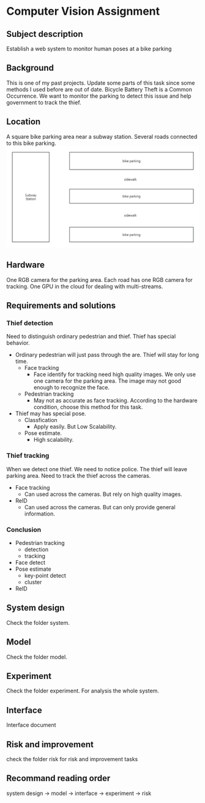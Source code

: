 # Computer Vision Assignment
## Subject description
Establish a web system to monitor human poses at a bike parking
## Background
This is one of my past projects. 
Update some parts of this task since some methods I used before are out of date.
Bicycle Battery Theft is a Common Occurrence. 
We want to monitor the parking to detect this issue and help government to track the thief.
## Location
A square bike parking area near a subway station. Several roads connected to this bike parking.
![Location](location.jpg)
## Hardware
One RGB camera for the parking area. Each road has one RGB camera for tracking.
One GPU in the cloud for dealing with multi-streams.
## Requirements and solutions
### Thief detection
Need to distinguish ordinary pedestrian and thief.
Thief has special behavior.
- Ordinary pedestrian will just pass through the are. Thief will stay for long time.
    - Face tracking
        - Face identify for tracking need high quality images. We only use one camera for the 
          parking area. The image may not good enough to recognize the face.
    - Pedestrian tracking
        - May not as accurate as face tracking. According to the hardware condition, choose
          this method for this task.
- Thief may has special pose. 
    - Classfication
        - Apply easily. But Low Scalability.
    - Pose estimate.
        - High scalability. 
### Thief tracking
When we detect one thief. We need to notice police. The thief will leave parking area.
Need to track the thief across the cameras.
- Face tracking
    - Can used across the cameras. But rely on high quality images.
- ReID
    - Can used across the cameras. But can only provide general information.
### Conclusion
- Pedestrian tracking
    - detection
    - tracking
- Face detect
- Pose estimate
    - key-point detect
    - cluster
- ReID
## System design
Check the folder system.
## Model
Check the folder model.
## Experiment
Check the folder experiment. For analysis the whole system.
## Interface
Interface document
## Risk and improvement
check the folder risk for risk and improvement tasks
## Recommand reading order
system design -> model -> interface -> experiment -> risk

